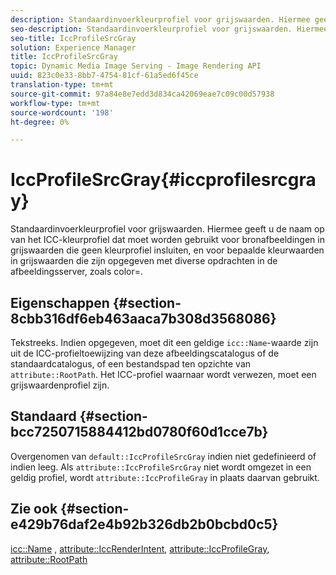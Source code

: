```yaml
---
description: Standaardinvoerkleurprofiel voor grijswaarden. Hiermee geeft u de naam op van het ICC-kleurprofiel dat moet worden gebruikt voor bronafbeeldingen in grijswaarden die geen kleurprofiel insluiten, en voor bepaalde kleurwaarden in grijswaarden die zijn opgegeven met diverse opdrachten in de afbeeldingsserver, zoals color=.
seo-description: Standaardinvoerkleurprofiel voor grijswaarden. Hiermee geeft u de naam op van het ICC-kleurprofiel dat moet worden gebruikt voor bronafbeeldingen in grijswaarden die geen kleurprofiel insluiten, en voor bepaalde kleurwaarden in grijswaarden die zijn opgegeven met diverse opdrachten in de afbeeldingsserver, zoals color=.
seo-title: IccProfileSrcGray
solution: Experience Manager
title: IccProfileSrcGray
topic: Dynamic Media Image Serving - Image Rendering API
uuid: 823c0e33-8bb7-4754-81cf-61a5ed6f45ce
translation-type: tm+mt
source-git-commit: 97a84e8e7edd3d834ca42069eae7c09c00d57938
workflow-type: tm+mt
source-wordcount: '198'
ht-degree: 0%

---
```



# IccProfileSrcGray{#iccprofilesrcgray}

Standaardinvoerkleurprofiel voor grijswaarden. Hiermee geeft u de naam op van het ICC-kleurprofiel dat moet worden gebruikt voor bronafbeeldingen in grijswaarden die geen kleurprofiel insluiten, en voor bepaalde kleurwaarden in grijswaarden die zijn opgegeven met diverse opdrachten in de afbeeldingsserver, zoals color=.

## Eigenschappen {#section-8cbb316df6eb463aaca7b308d3568086}

Tekstreeks. Indien opgegeven, moet dit een geldige `icc::Name`-waarde zijn uit de ICC-profieltoewijzing van deze afbeeldingscatalogus of de standaardcatalogus, of een bestandspad ten opzichte van `attribute::RootPath`. Het ICC-profiel waarnaar wordt verwezen, moet een grijswaardenprofiel zijn.

## Standaard {#section-bcc7250715884412bd0780f60d1cce7b}

Overgenomen van `default::IccProfileSrcGray` indien niet gedefinieerd of indien leeg. Als `attribute::IccProfileSrcGray` niet wordt omgezet in een geldig profiel, wordt `attribute::IccProfileGray` in plaats daarvan gebruikt.

## Zie ook {#section-e429b76daf2e4b92b326db2b0bcbd0c5}

[icc::Name](../../../../../is-api/image-catalog/image-serving-api-ref/c-image-catalog-reference/c-icc-profile-map-reference/r-name-icc.md#reference-9e7d3c8e35434981a3dfac66b8946cbe) ,  [attribute::IccRenderIntent](../../../../../is-api/image-catalog/image-serving-api-ref/c-image-catalog-reference/c-attributes-reference/r-iccrenderintent.md#reference-012f207f28bd4406a5368d23ed95a51f),  [attribute::IccProfileGray](../../../../../is-api/image-catalog/image-serving-api-ref/c-image-catalog-reference/c-attributes-reference/r-iccprofilegray.md#reference-13822a1596e440eea0492e86d88dad35),  [attribute::RootPath](../../../../../is-api/image-catalog/image-serving-api-ref/c-image-catalog-reference/c-attributes-reference/r-rootpath.md#reference-17d57e5967be403b8408fa7214017494)
